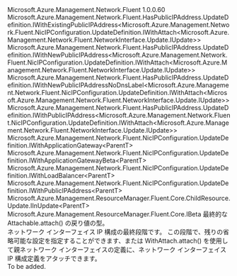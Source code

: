 <Type Name="IWithAttach&lt;ParentT&gt;" FullName="Microsoft.Azure.Management.Network.Fluent.NicIPConfiguration.UpdateDefinition.IWithAttach&lt;ParentT&gt;">
  <TypeSignature Language="C#" Value="public interface IWithAttach&lt;ParentT&gt; : Microsoft.Azure.Management.Network.Fluent.HasPublicIPAddress.UpdateDefinition.IWithExistingPublicIPAddress&lt;Microsoft.Azure.Management.Network.Fluent.NicIPConfiguration.UpdateDefinition.IWithAttach&lt;Microsoft.Azure.Management.Network.Fluent.NetworkInterface.Update.IUpdate&gt;&gt;, Microsoft.Azure.Management.Network.Fluent.HasPublicIPAddress.UpdateDefinition.IWithNewPublicIPAddress&lt;Microsoft.Azure.Management.Network.Fluent.NicIPConfiguration.UpdateDefinition.IWithAttach&lt;Microsoft.Azure.Management.Network.Fluent.NetworkInterface.Update.IUpdate&gt;&gt;, Microsoft.Azure.Management.Network.Fluent.HasPublicIPAddress.UpdateDefinition.IWithNewPublicIPAddressNoDnsLabel&lt;Microsoft.Azure.Management.Network.Fluent.NicIPConfiguration.UpdateDefinition.IWithAttach&lt;Microsoft.Azure.Management.Network.Fluent.NetworkInterface.Update.IUpdate&gt;&gt;, Microsoft.Azure.Management.Network.Fluent.HasPublicIPAddress.UpdateDefinition.IWithPublicIPAddress&lt;Microsoft.Azure.Management.Network.Fluent.NicIPConfiguration.UpdateDefinition.IWithAttach&lt;Microsoft.Azure.Management.Network.Fluent.NetworkInterface.Update.IUpdate&gt;&gt;, Microsoft.Azure.Management.Network.Fluent.NicIPConfiguration.UpdateDefinition.IWithApplicationGateway&lt;ParentT&gt;, Microsoft.Azure.Management.Network.Fluent.NicIPConfiguration.UpdateDefinition.IWithApplicationGatewayBeta&lt;ParentT&gt;, Microsoft.Azure.Management.Network.Fluent.NicIPConfiguration.UpdateDefinition.IWithLoadBalancer&lt;ParentT&gt;, Microsoft.Azure.Management.Network.Fluent.NicIPConfiguration.UpdateDefinition.IWithPublicIPAddress&lt;ParentT&gt;, Microsoft.Azure.Management.ResourceManager.Fluent.Core.ChildResource.Update.IInUpdate&lt;ParentT&gt;, Microsoft.Azure.Management.ResourceManager.Fluent.Core.IBeta" />
  <TypeSignature Language="ILAsm" Value=".class public interface auto ansi abstract IWithAttach`1&lt;ParentT&gt; implements class Microsoft.Azure.Management.Network.Fluent.HasPublicIPAddress.UpdateDefinition.IWithExistingPublicIPAddress`1&lt;class Microsoft.Azure.Management.Network.Fluent.NicIPConfiguration.UpdateDefinition.IWithAttach`1&lt;class Microsoft.Azure.Management.Network.Fluent.NetworkInterface.Update.IUpdate&gt;&gt;, class Microsoft.Azure.Management.Network.Fluent.HasPublicIPAddress.UpdateDefinition.IWithNewPublicIPAddress`1&lt;class Microsoft.Azure.Management.Network.Fluent.NicIPConfiguration.UpdateDefinition.IWithAttach`1&lt;class Microsoft.Azure.Management.Network.Fluent.NetworkInterface.Update.IUpdate&gt;&gt;, class Microsoft.Azure.Management.Network.Fluent.HasPublicIPAddress.UpdateDefinition.IWithNewPublicIPAddressNoDnsLabel`1&lt;class Microsoft.Azure.Management.Network.Fluent.NicIPConfiguration.UpdateDefinition.IWithAttach`1&lt;class Microsoft.Azure.Management.Network.Fluent.NetworkInterface.Update.IUpdate&gt;&gt;, class Microsoft.Azure.Management.Network.Fluent.HasPublicIPAddress.UpdateDefinition.IWithPublicIPAddress`1&lt;class Microsoft.Azure.Management.Network.Fluent.NicIPConfiguration.UpdateDefinition.IWithAttach`1&lt;class Microsoft.Azure.Management.Network.Fluent.NetworkInterface.Update.IUpdate&gt;&gt;, class Microsoft.Azure.Management.Network.Fluent.NicIPConfiguration.UpdateDefinition.IWithApplicationGateway`1&lt;!ParentT&gt;, class Microsoft.Azure.Management.Network.Fluent.NicIPConfiguration.UpdateDefinition.IWithApplicationGatewayBeta`1&lt;!ParentT&gt;, class Microsoft.Azure.Management.Network.Fluent.NicIPConfiguration.UpdateDefinition.IWithLoadBalancer`1&lt;!ParentT&gt;, class Microsoft.Azure.Management.Network.Fluent.NicIPConfiguration.UpdateDefinition.IWithPublicIPAddress`1&lt;!ParentT&gt;, class Microsoft.Azure.Management.ResourceManager.Fluent.Core.ChildResource.Update.IInUpdate`1&lt;!ParentT&gt;, class Microsoft.Azure.Management.ResourceManager.Fluent.Core.IBeta" />
  <TypeSignature Language="DocId" Value="T:Microsoft.Azure.Management.Network.Fluent.NicIPConfiguration.UpdateDefinition.IWithAttach`1" />
  <TypeSignature Language="VB.NET" Value="Public Interface IWithAttach(Of ParentT)&#xA;Implements IBeta, IInUpdate(Of ParentT), IWithApplicationGateway(Of ParentT), IWithApplicationGatewayBeta(Of ParentT), IWithExistingPublicIPAddress(Of IWithAttach(Of IUpdate)), IWithLoadBalancer(Of ParentT), IWithNewPublicIPAddress(Of IWithAttach(Of IUpdate)), IWithNewPublicIPAddressNoDnsLabel(Of IWithAttach(Of IUpdate)), IWithPublicIPAddress(Of IWithAttach(Of IUpdate)), IWithPublicIPAddress(Of ParentT)" />
  <TypeSignature Language="F#" Value="type IWithAttach&lt;'ParentT&gt; = interface&#xA;    interface IInUpdate&lt;'ParentT&gt;&#xA;    interface IWithPublicIPAddress&lt;'ParentT&gt;&#xA;    interface IWithPublicIPAddress&lt;IWithAttach&lt;IUpdate&gt;&gt;&#xA;    interface IWithExistingPublicIPAddress&lt;IWithAttach&lt;IUpdate&gt;&gt;&#xA;    interface IWithNewPublicIPAddress&lt;IWithAttach&lt;IUpdate&gt;&gt;&#xA;    interface IWithNewPublicIPAddressNoDnsLabel&lt;IWithAttach&lt;IUpdate&gt;&gt;&#xA;    interface IWithLoadBalancer&lt;'ParentT&gt;&#xA;    interface IWithApplicationGateway&lt;'ParentT&gt;&#xA;    interface IWithApplicationGatewayBeta&lt;'ParentT&gt;&#xA;    interface IBeta" />
  <AssemblyInfo>
    <AssemblyName>Microsoft.Azure.Management.Network.Fluent</AssemblyName>
    <AssemblyVersion>1.0.0.60</AssemblyVersion>
  </AssemblyInfo>
  <TypeParameters>
    <TypeParameter Name="ParentT" />
  </TypeParameters>
  <Interfaces>
    <Interface>
      <InterfaceName>Microsoft.Azure.Management.Network.Fluent.HasPublicIPAddress.UpdateDefinition.IWithExistingPublicIPAddress&lt;Microsoft.Azure.Management.Network.Fluent.NicIPConfiguration.UpdateDefinition.IWithAttach&lt;Microsoft.Azure.Management.Network.Fluent.NetworkInterface.Update.IUpdate&gt;&gt;</InterfaceName>
    </Interface>
    <Interface>
      <InterfaceName>Microsoft.Azure.Management.Network.Fluent.HasPublicIPAddress.UpdateDefinition.IWithNewPublicIPAddress&lt;Microsoft.Azure.Management.Network.Fluent.NicIPConfiguration.UpdateDefinition.IWithAttach&lt;Microsoft.Azure.Management.Network.Fluent.NetworkInterface.Update.IUpdate&gt;&gt;</InterfaceName>
    </Interface>
    <Interface>
      <InterfaceName>Microsoft.Azure.Management.Network.Fluent.HasPublicIPAddress.UpdateDefinition.IWithNewPublicIPAddressNoDnsLabel&lt;Microsoft.Azure.Management.Network.Fluent.NicIPConfiguration.UpdateDefinition.IWithAttach&lt;Microsoft.Azure.Management.Network.Fluent.NetworkInterface.Update.IUpdate&gt;&gt;</InterfaceName>
    </Interface>
    <Interface>
      <InterfaceName>Microsoft.Azure.Management.Network.Fluent.HasPublicIPAddress.UpdateDefinition.IWithPublicIPAddress&lt;Microsoft.Azure.Management.Network.Fluent.NicIPConfiguration.UpdateDefinition.IWithAttach&lt;Microsoft.Azure.Management.Network.Fluent.NetworkInterface.Update.IUpdate&gt;&gt;</InterfaceName>
    </Interface>
    <Interface>
      <InterfaceName>Microsoft.Azure.Management.Network.Fluent.NicIPConfiguration.UpdateDefinition.IWithApplicationGateway&lt;ParentT&gt;</InterfaceName>
    </Interface>
    <Interface>
      <InterfaceName>Microsoft.Azure.Management.Network.Fluent.NicIPConfiguration.UpdateDefinition.IWithApplicationGatewayBeta&lt;ParentT&gt;</InterfaceName>
    </Interface>
    <Interface>
      <InterfaceName>Microsoft.Azure.Management.Network.Fluent.NicIPConfiguration.UpdateDefinition.IWithLoadBalancer&lt;ParentT&gt;</InterfaceName>
    </Interface>
    <Interface>
      <InterfaceName>Microsoft.Azure.Management.Network.Fluent.NicIPConfiguration.UpdateDefinition.IWithPublicIPAddress&lt;ParentT&gt;</InterfaceName>
    </Interface>
    <Interface>
      <InterfaceName>Microsoft.Azure.Management.ResourceManager.Fluent.Core.ChildResource.Update.IInUpdate&lt;ParentT&gt;</InterfaceName>
    </Interface>
    <Interface>
      <InterfaceName>Microsoft.Azure.Management.ResourceManager.Fluent.Core.IBeta</InterfaceName>
    </Interface>
  </Interfaces>
  <Docs>
    <typeparam name="ParentT">最終的な Attachable.attach() の戻り値の型。</typeparam>
    <summary>
            ネットワーク インターフェイス IP 構成の最終段階です。
            この段階で、残りの省略可能な設定を指定することができます、または WithAttach.attach() を使用して親ネットワーク インターフェイスの定義に、ネットワーク インターフェイス IP 構成定義をアタッチできます。
            </summary>
    <remarks>To be added.</remarks>
  </Docs>
  <Members />
</Type>